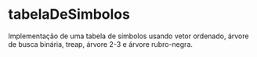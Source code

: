 # tabelaDeSimbolos
Implementação de uma tabela de símbolos usando vetor ordenado, árvore de busca binária, treap, árvore 2-3 e árvore rubro-negra.
